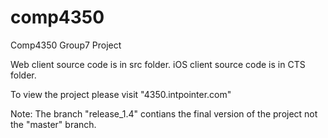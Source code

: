 # comp4350
Comp4350 Group7 Project

Web client source code is in src folder.
iOS client source code is in CTS folder.

To view the project please visit "4350.intpointer.com"

Note: The branch "release_1.4" contians the final version of the project not the "master" branch.

